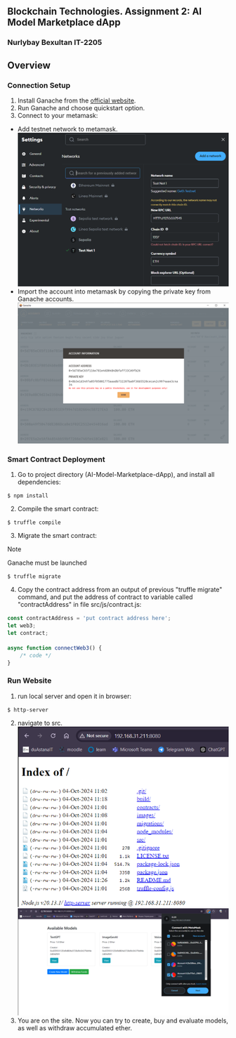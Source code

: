 ## Blockchain Technologies. Assignment 2: AI Model Marketplace dApp
### Nurlybay Bexultan IT-2205

## Overview

### Connection Setup

1) Install Ganache from the [official website](https://archive.trufflesuite.com/ganache/).
2) Run Ganache and choose quickstart option.
3) Connect to your metamask:
* Add testnet network to metamask.
![add testnet to metamask](images/metamask_connection.png)
* Import the account into metamask by copying the private key from Ganache accounts.
![add accounts to metamask](images/metamask_connection2.png)

### Smart Contract Deployment
1) Go to project directory (AI-Model-Marketplace-dApp), and install all dependencies:
```
$ npm install
```
2) Compile the smart contract:
```
$ truffle compile
```
3) Migrate the smart contract:
> [!NOTE]
> Ganache must be launched
```
$ truffle migrate
```
4) Copy the contract address from an output of previous "truffle migrate" command, and put the address of contract to variable called "contractAddress" in file src/js/contract.js:
```js
const contractAddress = 'put contract address here';
let web3;
let contract;

async function connectWeb3() {
    /* code */
}
```

### Run Website
1) run local server and open it in browser:
```
$ http-server
```
2) navigate to src.
![website](images/website.png)
![website](images/website2.png)
3) You are on the site. Now you can try to create, buy and evaluate models, as well as withdraw accumulated ether.